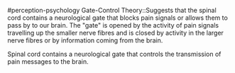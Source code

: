 #perception-psychology 
Gate-Control Theory::Suggests that the spinal cord contains a neurological gate that blocks pain signals or allows them to pass by to our brain. The "gate" is opened by the activity of pain signals travelling up the smaller nerve fibres and is closed by activity in the larger nerve fibres or by information coming from the brain.


Spinal cord contains a neurological gate that controls the transmission of pain messages to the brain. 